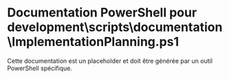 # Documentation PowerShell pour development\scripts\documentation\ImplementationPlanning.ps1

Cette documentation est un placeholder et doit être générée par un outil PowerShell spécifique.
